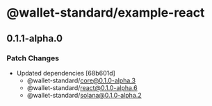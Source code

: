 # @wallet-standard/example-react

## 0.1.1-alpha.0

### Patch Changes

-   Updated dependencies [68b601d]
    -   @wallet-standard/core@0.1.0-alpha.3
    -   @wallet-standard/react@0.1.0-alpha.6
    -   @wallet-standard/solana@0.1.0-alpha.2
